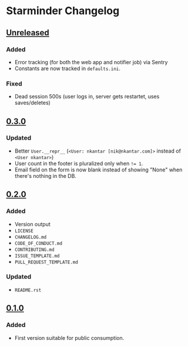 # Starminder Changelog


## [Unreleased]

### Added
- Error tracking (for both the web app and notifier job) via Sentry
- Constants are now tracked in `defaults.ini`.

### Fixed
- Dead session 500s (user logs in, server gets restartet, uses saves/deletes)


## [0.3.0]

### Updated
- Better `User.__repr__` (`<User: nkantar [nik@nkantar.com]>` instead of `<User nkantar>`)
- User count in the footer is pluralized only when `!= 1`.
- Email field on the form is now blank instead of showing "None" when there's nothing in the DB.


## [0.2.0]

### Added
- Version output
- `LICENSE`
- `CHANGELOG.md`
- `CODE_OF_CONDUCT.md`
- `CONTRIBUTING.md`
- `ISSUE_TEMPLATE.md`
- `PULL_REQUEST_TEMPLATE.md`

### Updated
- `README.rst`


## [0.1.0]

### Added
- First version suitable for public consumption.


[Unreleased]: https://github.com/nkantar/Starminder/compare/0.2.0...HEAD
[0.3.0]: https://github.com/nkantar/Starminder/compare/0.2.0...0.3.0
[0.2.0]: https://github.com/nkantar/Starminder/compare/0.1.0...0.2.0
[0.1.0]: https://github.com/nkantar/Starminder/commit/4d1e6cbd23d69e9048cac550b822e5e3c5b8d367
